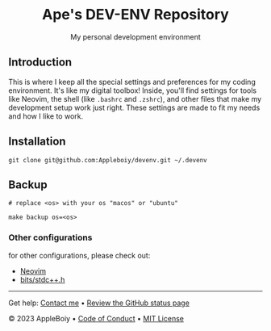 <!-- PROJECT LOGO -->
<br />
<div align="center">
  <h1>Ape's DEV-ENV  Repository</h1>
  <p>My personal development environment</p>
</div>

## Introduction

This is where I keep all the special settings and preferences for my coding environment. It's like my digital toolbox! Inside, you'll find settings for tools like Neovim, the shell (like `.bashrc` and `.zshrc`), and other files that make my development setup work just right. These settings are made to fit my needs and how I like to work.

## Installation

```shell
git clone git@github.com:Appleboiy/devenv.git ~/.devenv
```

## Backup

```shell
# replace <os> with your os "macos" or "ubuntu"

make backup os=<os>
```

### Other configurations

for other configurations, please check out:

- [Neovim](https://github.com/AppleBoiy/nvim)
- [bits/stdc++.h](https://gist.github.com/AppleBoiy/d876b6e31320b703f13e5f3f222fb9ae)

---

Get help: [Contact me](mailto:contact.chaipat@gmail.com) &bull; [Review the GitHub status page](https://www.githubstatus.com/)

&copy; 2023 AppleBoiy &bull; [Code of Conduct](https://www.contributor-covenant.org/version/2/1/code_of_conduct/code_of_conduct.md) &bull; [MIT License](https://choosealicense.com/licenses/mit/)
